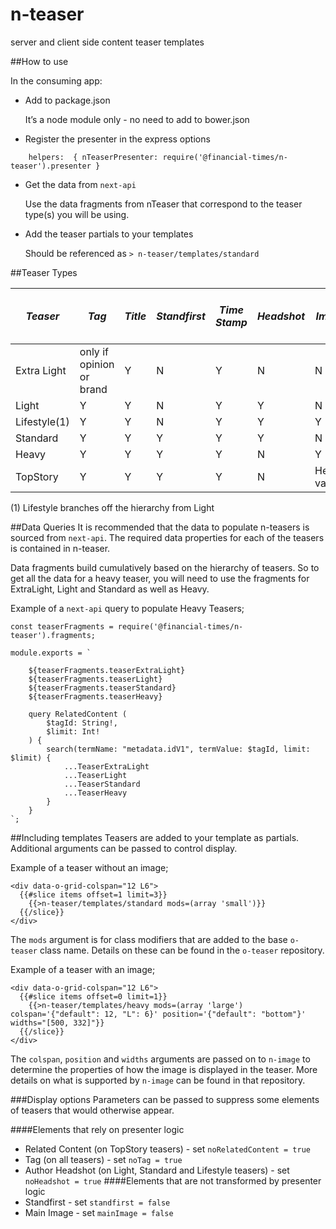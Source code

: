 # n-teaser

server and client side content teaser templates

##How to use

In the consuming app:

- Add to package.json

    It’s a node module only - no need to add to bower.json

- Register the presenter in the express options
```
    helpers:  { nTeaserPresenter: require('@financial-times/n-teaser').presenter }
```
- Get the data from `next-api`

    Use the data fragments from nTeaser that correspond to the teaser type(s) you will be using.
- Add the teaser partials to your templates

    Should be referenced as `> n-teaser/templates/standard`

##Teaser Types

| *Teaser* | *Tag* | *Title* | *Standfirst* | *Time Stamp* | *Headshot* | *Image* | *Actions* | *Related Content* | *Duration* (video content only) |
|---|---|---|---|---|---|---|---|---|---|
| Extra Light | only if opinion or brand | Y | N | Y | N | N | N | N | N |
| Light | Y | Y | N | Y | Y | N | Y | N | Y |
| Lifestyle(1) | Y | Y | N | Y | Y | Y | N | N | Y |
| Standard | Y | Y | Y | Y | Y | N | Y | N | Y |
| Heavy | Y | Y | Y | Y | N | Y | Y | N | Y |
| TopStory | Y | Y | Y | Y | N | Heavy variant | Y | Y | Y |

(1) Lifestyle branches off the hierarchy from Light

##Data Queries
It is recommended that the data to populate n-teasers is sourced from `next-api`.
The required data properties for each of the teasers is contained in n-teaser.

Data fragments build cumulatively based on the hierarchy of teasers.
So to get all the data for a heavy teaser, you will need to use the fragments for ExtraLight, Light and Standard as well as Heavy.

Example of a `next-api` query to populate Heavy Teasers;

```
const teaserFragments = require('@financial-times/n-teaser').fragments;

module.exports = `

	${teaserFragments.teaserExtraLight}
	${teaserFragments.teaserLight}
	${teaserFragments.teaserStandard}
	${teaserFragments.teaserHeavy}

	query RelatedContent (
		$tagId: String!,
		$limit: Int!
	) {
		search(termName: "metadata.idV1", termValue: $tagId, limit: $limit) {
			...TeaserExtraLight
			...TeaserLight
			...TeaserStandard
			...TeaserHeavy
		}
	}
`;
```

##Including templates
Teasers are added to your template as partials.
Additional arguments can be passed to control display.

Example of a teaser without an image;
```
<div data-o-grid-colspan="12 L6">
  {{#slice items offset=1 limit=3}}
    {{>n-teaser/templates/standard mods=(array 'small')}}
  {{/slice}}
</div>
```
The `mods` argument is for class modifiers that are added to the base `o-teaser` class name.
Details on these can be found in the `o-teaser` repository.

Example of a teaser with an image;
```
<div data-o-grid-colspan="12 L6">
  {{#slice items offset=0 limit=1}}
    {{>n-teaser/templates/heavy mods=(array 'large') colspan='{"default": 12, "L": 6}' position='{"default": "bottom"}' widths="[500, 332]"}}
  {{/slice}}
</div>
```
The `colspan`, `position` and `widths` arguments are passed on to `n-image` to determine the properties of how the image is displayed in the teaser.
More details on what is supported by `n-image` can be found in that repository.

###Display options
Parameters can be passed to suppress some elements of teasers that would otherwise appear.

####Elements that rely on presenter logic
- Related Content (on TopStory teasers) - set `noRelatedContent = true`
- Tag (on all teasers) - set `noTag = true`
- Author Headshot (on Light, Standard and Lifestyle teasers) - set `noHeadshot = true`
####Elements that are not transformed by presenter logic
- Standfirst - set `standfirst = false`
- Main Image - set `mainImage = false`
